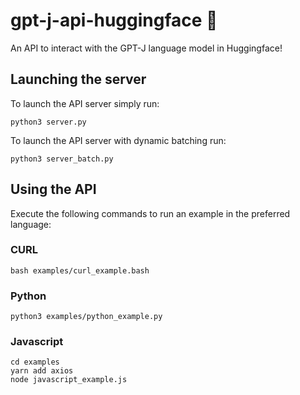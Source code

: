 # gpt-j-api-huggingface 🤗

An API to interact with the GPT-J language model in Huggingface!

## Launching the server

To launch the API server simply run:

```
python3 server.py
```

To launch the API server with dynamic batching run:

```
python3 server_batch.py
```


## Using the API

Execute the following commands to run an example in the preferred language:

### CURL

```
bash examples/curl_example.bash
```

### Python

```
python3 examples/python_example.py
```

### Javascript

```
cd examples
yarn add axios
node javascript_example.js
```
